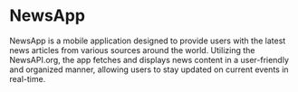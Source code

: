 # NewsApp

NewsApp is a mobile application designed to provide users with the latest news articles from various sources around the world. 
Utilizing the NewsAPI.org, the app fetches and displays news content in a user-friendly and organized manner, allowing users to stay updated on current events in real-time.

